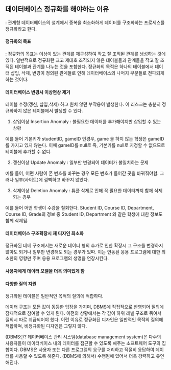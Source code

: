 ## 데이터베이스 정규화를 해야하는 이유
: 관계형 데이터베이스의 설계에서 중복을 최소화하게 데이터를 구조화하는 프로세스를 정규화라고 한다.

#### 정규화의 목표
: 정규화의 목표는 이상이 있는 관계를 재구성하여 작고 잘 조직된 관계를 생성하는 것에 있다. 일반적으로 정규화란 크고 제대호 조직되지 않은 테이블들과 관계들을 작고 잘 조직된 테이블과 관계를 나누는 것을 포함한다.
정규화의 목적은 하나의 테이블에서 데이터 삽입, 삭제, 변경이 정의된 관계들로 인해 데이터베이스의 나머지 부분들로 전파되게 하는 것이다.

#### 데이터베이스 변경시 이상현상 제거
테이블 수정(갱신, 삽입,삭제) 하고 원치 않던 부작용이 발생한다. 이 리스크는 충분히 정규화하지 않은 테이블에서 발생할 수 있다.

1. 삽입이상 Insertion Anomaly 
: 불필요한 데이터를 추가해야지만 삽입할 수 있는 상황


예를 들어 기본키가 studentID, gameID 인경우, game 을 하지 않는 학생은 gameID를 가지고 있지 않는다. 이때 gameID를 null로 즉, 기본키를 null로 지정할 수 없으므로 테이블에 추가할 수 없디.

2. 갱신이상 Update Anomaly
: 일부만 변경되어 데이터가 불일치하는 문제


예를 들어, 어떤 사람이 폰 번호를 바꾸는 경우 모든 번호가 들어간 곳을 바꿔줘야함. 그러나 일부(사이트)에 깜빡하고 바꾸지 않았다.

3. 삭제이상 Deletion Anomaly
: 튜플 삭제로 인해 꼭 필요한 데이터까지 함께 삭제되는 경우


예를 들어 어떤 학생이 수강을 철회한다. Student ID, Course ID, Department, Course ID, Grade의 정보 중 Student ID, Department 와 같은 학생에 대한 정보도 함께 삭제됨.

#### 데이터베이스 구조확장시 재 디자인 최소화
정규화된 데베 구조에서는 새로운 데이터 형의 추가로 인한 확장시 그 구조를 변경하지 않아도 되거나 일부만 변경해도 되는 경우가 있따. 
이는 연동된 응용 프로그램에 대한 최소한의 영향만 주며 응용 프로그램의 생명을 연장시킨다.

#### 사용자에게 데이터 모델을 더욱 의미있게 함
#### 다양한 질의 지원 
정규화된 테이블은 일반적인 목적의 질의에 적합하다. 

데이터 구조는 모든 값이 동등한 입장을 가지며, DBMS에 직접적으로 반영되어 질의에 잠재적으로 참여할 수 있게 된다.
이전의 상황에서는 각 값이 하위 레벨 구조로 묶여서 질의시 따로 취급되어야 했다. 이런 이유로 정규화된 디자인은 일반적인 목적의 질의에 적합하며, 비정규화된 디자인은 그렇지 않다.


(DBMS란? 데이터베이스 관리 시스템(database management system)은 다수의 사용자들이 데이터베이스 내의 데이터를 접근할 수 있도록 해주는 소프트웨어 도구의 집합이다. DBMS은 사용자 또는 다른 프로그램의 요구를 처리하고 적절히 응답하여 데이터를 사용할 수 있도록 해준다.
(DBMS에 의해서) 수행됨에 있어서 더욱 강력하고 유연해진다.
